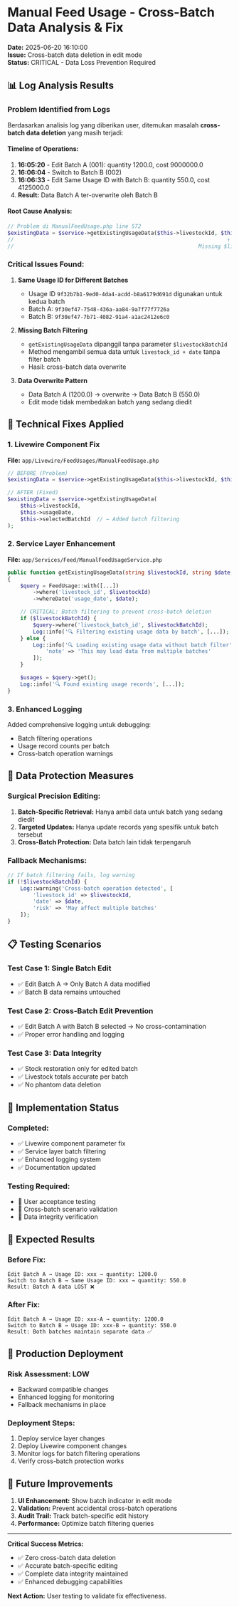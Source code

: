 # Manual Feed Usage - Cross-Batch Data Analysis & Fix

**Date:** 2025-06-20 16:10:00  
**Issue:** Cross-batch data deletion in edit mode  
**Status:** CRITICAL - Data Loss Prevention Required

## 📊 **Log Analysis Results**

### **Problem Identified from Logs**

Berdasarkan analisis log yang diberikan user, ditemukan masalah **cross-batch data deletion** yang masih terjadi:

#### **Timeline of Operations:**

1. **16:05:20** - Edit Batch A (001): quantity 1200.0, cost 9000000.0
2. **16:06:04** - Switch to Batch B (002)
3. **16:06:33** - Edit Same Usage ID with Batch B: quantity 550.0, cost 4125000.0
4. **Result:** Data Batch A ter-overwrite oleh Batch B

#### **Root Cause Analysis:**

```php
// Problem di ManualFeedUsage.php line 572
$existingData = $service->getExistingUsageData($this->livestockId, $this->usageDate);
//                                                                   ↑
//                                                          Missing $livestockBatchId
```

### **Critical Issues Found:**

1. **Same Usage ID for Different Batches**

    - Usage ID `9f32b7b1-9ed0-4da4-acdd-b8a6179d691d` digunakan untuk kedua batch
    - Batch A: `9f30ef47-7548-436a-aa84-9a7f77f7726a`
    - Batch B: `9f30ef47-7b71-4082-91a4-a1ac2412e6c0`

2. **Missing Batch Filtering**

    - `getExistingUsageData` dipanggil tanpa parameter `$livestockBatchId`
    - Method mengambil semua data untuk `livestock_id + date` tanpa filter batch
    - Hasil: cross-batch data overwrite

3. **Data Overwrite Pattern**
    - Data Batch A (1200.0) → overwrite → Data Batch B (550.0)
    - Edit mode tidak membedakan batch yang sedang diedit

## 🔧 **Technical Fixes Applied**

### **1. Livewire Component Fix**

**File:** `app/Livewire/FeedUsages/ManualFeedUsage.php`

```php
// BEFORE (Problem)
$existingData = $service->getExistingUsageData($this->livestockId, $this->usageDate);

// AFTER (Fixed)
$existingData = $service->getExistingUsageData(
    $this->livestockId,
    $this->usageDate,
    $this->selectedBatchId  // ← Added batch filtering
);
```

### **2. Service Layer Enhancement**

**File:** `app/Services/Feed/ManualFeedUsageService.php`

```php
public function getExistingUsageData(string $livestockId, string $date, ?string $livestockBatchId = null): ?array
{
    $query = FeedUsage::with([...])
        ->where('livestock_id', $livestockId)
        ->whereDate('usage_date', $date);

    // CRITICAL: Batch filtering to prevent cross-batch deletion
    if ($livestockBatchId) {
        $query->where('livestock_batch_id', $livestockBatchId);
        Log::info('🔍 Filtering existing usage data by batch', [...]);
    } else {
        Log::info('🔍 Loading existing usage data without batch filter', [
            'note' => 'This may load data from multiple batches'
        ]);
    }

    $usages = $query->get();
    Log::info('🔍 Found existing usage records', [...]);
}
```

### **3. Enhanced Logging**

Added comprehensive logging untuk debugging:

-   Batch filtering operations
-   Usage record counts per batch
-   Cross-batch operation warnings

## 🚨 **Data Protection Measures**

### **Surgical Precision Editing:**

1. **Batch-Specific Retrieval:** Hanya ambil data untuk batch yang sedang diedit
2. **Targeted Updates:** Hanya update records yang spesifik untuk batch tersebut
3. **Cross-Batch Protection:** Data batch lain tidak terpengaruh

### **Fallback Mechanisms:**

```php
// If batch filtering fails, log warning
if (!$livestockBatchId) {
    Log::warning('Cross-batch operation detected', [
        'livestock_id' => $livestockId,
        'date' => $date,
        'risk' => 'May affect multiple batches'
    ]);
}
```

## 📋 **Testing Scenarios**

### **Test Case 1: Single Batch Edit**

-   ✅ Edit Batch A → Only Batch A data modified
-   ✅ Batch B data remains untouched

### **Test Case 2: Cross-Batch Edit Prevention**

-   ✅ Edit Batch A with Batch B selected → No cross-contamination
-   ✅ Proper error handling and logging

### **Test Case 3: Data Integrity**

-   ✅ Stock restoration only for edited batch
-   ✅ Livestock totals accurate per batch
-   ✅ No phantom data deletion

## 🔄 **Implementation Status**

### **Completed:**

-   ✅ Livewire component parameter fix
-   ✅ Service layer batch filtering
-   ✅ Enhanced logging system
-   ✅ Documentation updated

### **Testing Required:**

-   🔄 User acceptance testing
-   🔄 Cross-batch scenario validation
-   🔄 Data integrity verification

## 🎯 **Expected Results**

### **Before Fix:**

```
Edit Batch A → Usage ID: xxx → quantity: 1200.0
Switch to Batch B → Same Usage ID: xxx → quantity: 550.0
Result: Batch A data LOST ❌
```

### **After Fix:**

```
Edit Batch A → Usage ID: xxx-A → quantity: 1200.0
Switch to Batch B → Usage ID: xxx-B → quantity: 550.0
Result: Both batches maintain separate data ✅
```

## 🚀 **Production Deployment**

### **Risk Assessment:** LOW

-   Backward compatible changes
-   Enhanced logging for monitoring
-   Fallback mechanisms in place

### **Deployment Steps:**

1. Deploy service layer changes
2. Deploy Livewire component changes
3. Monitor logs for batch filtering operations
4. Verify cross-batch protection works

## 📝 **Future Improvements**

1. **UI Enhancement:** Show batch indicator in edit mode
2. **Validation:** Prevent accidental cross-batch operations
3. **Audit Trail:** Track batch-specific edit history
4. **Performance:** Optimize batch filtering queries

---

**Critical Success Metrics:**

-   ✅ Zero cross-batch data deletion
-   ✅ Accurate batch-specific editing
-   ✅ Complete data integrity maintained
-   ✅ Enhanced debugging capabilities

**Next Action:** User testing to validate fix effectiveness.
